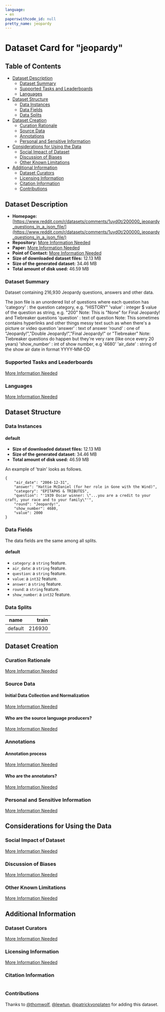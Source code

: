 ```yaml
---
language:
- en
paperswithcode_id: null
pretty_name: jeopardy
---
```


# Dataset Card for "jeopardy"

## Table of Contents
- [Dataset Description](#dataset-description)
  - [Dataset Summary](#dataset-summary)
  - [Supported Tasks and Leaderboards](#supported-tasks-and-leaderboards)
  - [Languages](#languages)
- [Dataset Structure](#dataset-structure)
  - [Data Instances](#data-instances)
  - [Data Fields](#data-fields)
  - [Data Splits](#data-splits)
- [Dataset Creation](#dataset-creation)
  - [Curation Rationale](#curation-rationale)
  - [Source Data](#source-data)
  - [Annotations](#annotations)
  - [Personal and Sensitive Information](#personal-and-sensitive-information)
- [Considerations for Using the Data](#considerations-for-using-the-data)
  - [Social Impact of Dataset](#social-impact-of-dataset)
  - [Discussion of Biases](#discussion-of-biases)
  - [Other Known Limitations](#other-known-limitations)
- [Additional Information](#additional-information)
  - [Dataset Curators](#dataset-curators)
  - [Licensing Information](#licensing-information)
  - [Citation Information](#citation-information)
  - [Contributions](#contributions)

## Dataset Description

- **Homepage:** [https://www.reddit.com/r/datasets/comments/1uyd0t/200000_jeopardy_questions_in_a_json_file/](https://www.reddit.com/r/datasets/comments/1uyd0t/200000_jeopardy_questions_in_a_json_file/)
- **Repository:** [More Information Needed](https://github.com/huggingface/datasets/blob/master/CONTRIBUTING.md#how-to-contribute-to-the-dataset-cards)
- **Paper:** [More Information Needed](https://github.com/huggingface/datasets/blob/master/CONTRIBUTING.md#how-to-contribute-to-the-dataset-cards)
- **Point of Contact:** [More Information Needed](https://github.com/huggingface/datasets/blob/master/CONTRIBUTING.md#how-to-contribute-to-the-dataset-cards)
- **Size of downloaded dataset files:** 12.13 MB
- **Size of the generated dataset:** 34.46 MB
- **Total amount of disk used:** 46.59 MB

### Dataset Summary

Dataset containing 216,930 Jeopardy questions, answers and other data.

The json file is an unordered list of questions where each question has
'category' : the question category, e.g. "HISTORY"
'value' : integer $ value of the question as string, e.g. "200"
Note: This is "None" for Final Jeopardy! and Tiebreaker questions
'question' : text of question
Note: This sometimes contains hyperlinks and other things messy text such as when there's a picture or video question
'answer' : text of answer
'round' : one of "Jeopardy!","Double Jeopardy!","Final Jeopardy!" or "Tiebreaker"
Note: Tiebreaker questions do happen but they're very rare (like once every 20 years)
'show_number' : int of show number, e.g '4680'
'air_date' : string of the show air date in format YYYY-MM-DD

### Supported Tasks and Leaderboards

[More Information Needed](https://github.com/huggingface/datasets/blob/master/CONTRIBUTING.md#how-to-contribute-to-the-dataset-cards)

### Languages

[More Information Needed](https://github.com/huggingface/datasets/blob/master/CONTRIBUTING.md#how-to-contribute-to-the-dataset-cards)

## Dataset Structure

### Data Instances

#### default

- **Size of downloaded dataset files:** 12.13 MB
- **Size of the generated dataset:** 34.46 MB
- **Total amount of disk used:** 46.59 MB

An example of 'train' looks as follows.
```
{
    "air_date": "2004-12-31",
    "answer": "Hattie McDaniel (for her role in Gone with the Wind)",
    "category": "EPITAPHS & TRIBUTES",
    "question": "'1939 Oscar winner: \"...you are a credit to your craft, your race and to your family\"'",
    "round": "Jeopardy!",
    "show_number": 4680,
    "value": 2000
}
```

### Data Fields

The data fields are the same among all splits.

#### default
- `category`: a `string` feature.
- `air_date`: a `string` feature.
- `question`: a `string` feature.
- `value`: a `int32` feature.
- `answer`: a `string` feature.
- `round`: a `string` feature.
- `show_number`: a `int32` feature.

### Data Splits

| name  |train |
|-------|-----:|
|default|216930|

## Dataset Creation

### Curation Rationale

[More Information Needed](https://github.com/huggingface/datasets/blob/master/CONTRIBUTING.md#how-to-contribute-to-the-dataset-cards)

### Source Data

#### Initial Data Collection and Normalization

[More Information Needed](https://github.com/huggingface/datasets/blob/master/CONTRIBUTING.md#how-to-contribute-to-the-dataset-cards)

#### Who are the source language producers?

[More Information Needed](https://github.com/huggingface/datasets/blob/master/CONTRIBUTING.md#how-to-contribute-to-the-dataset-cards)

### Annotations

#### Annotation process

[More Information Needed](https://github.com/huggingface/datasets/blob/master/CONTRIBUTING.md#how-to-contribute-to-the-dataset-cards)

#### Who are the annotators?

[More Information Needed](https://github.com/huggingface/datasets/blob/master/CONTRIBUTING.md#how-to-contribute-to-the-dataset-cards)

### Personal and Sensitive Information

[More Information Needed](https://github.com/huggingface/datasets/blob/master/CONTRIBUTING.md#how-to-contribute-to-the-dataset-cards)

## Considerations for Using the Data

### Social Impact of Dataset

[More Information Needed](https://github.com/huggingface/datasets/blob/master/CONTRIBUTING.md#how-to-contribute-to-the-dataset-cards)

### Discussion of Biases

[More Information Needed](https://github.com/huggingface/datasets/blob/master/CONTRIBUTING.md#how-to-contribute-to-the-dataset-cards)

### Other Known Limitations

[More Information Needed](https://github.com/huggingface/datasets/blob/master/CONTRIBUTING.md#how-to-contribute-to-the-dataset-cards)

## Additional Information

### Dataset Curators

[More Information Needed](https://github.com/huggingface/datasets/blob/master/CONTRIBUTING.md#how-to-contribute-to-the-dataset-cards)

### Licensing Information

[More Information Needed](https://github.com/huggingface/datasets/blob/master/CONTRIBUTING.md#how-to-contribute-to-the-dataset-cards)

### Citation Information

```

```


### Contributions

Thanks to [@thomwolf](https://github.com/thomwolf), [@lewtun](https://github.com/lewtun), [@patrickvonplaten](https://github.com/patrickvonplaten) for adding this dataset.
